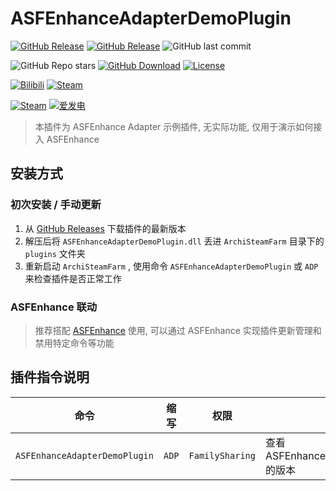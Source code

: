# ASFEnhanceAdapterDemoPlugin

[![GitHub Release](https://img.shields.io/github/v/release/chr233/ASFEnhanceAdapterDemoPlugin?logo=github)](https://github.com/chr233/ASFEnhanceAdapterDemoPlugin/releases)
[![GitHub Release](https://img.shields.io/github/v/release/chr233/ASFEnhanceAdapterDemoPlugin?include_prereleases&label=pre-release&logo=github)](https://github.com/chr233/ASFEnhanceAdapterDemoPlugin/releases)
![GitHub last commit](https://img.shields.io/github/last-commit/chr233/ASFEnhanceAdapterDemoPlugin?logo=github)

![GitHub Repo stars](https://img.shields.io/github/stars/chr233/ASFEnhanceAdapterDemoPlugin?logo=github)
[![GitHub Download](https://img.shields.io/github/downloads/chr233/ASFEnhanceAdapterDemoPlugin/total?logo=github)](https://img.shields.io/github/v/release/chr233/ASFEnhanceAdapterDemoPlugin)
[![License](https://img.shields.io/github/license/chr233/ASFEnhanceAdapterDemoPlugin?logo=apache)](https://github.com/chr233/ASFEnhanceAdapterDemoPlugin/blob/master/license)

[![Bilibili](https://img.shields.io/badge/bilibili-Chr__-00A2D8.svg?logo=bilibili)](https://space.bilibili.com/5805394)
[![Steam](https://img.shields.io/badge/steam-Chr__-1B2838.svg?logo=steam)](https://steamcommunity.com/id/Chr_)

[![Steam](https://img.shields.io/badge/steam-donate-1B2838.svg?logo=steam)](https://steamcommunity.com/tradeoffer/new/?partner=221260487&token=xgqMgL-i)
[![爱发电](https://img.shields.io/badge/爱发电-chr__-ea4aaa.svg?logo=github-sponsors)](https://afdian.net/@chr233)

> 本插件为 ASFEnhance Adapter 示例插件, 无实际功能, 仅用于演示如何接入 ASFEnhance

## 安装方式

### 初次安装 / 手动更新

1. 从 [GitHub Releases](https://github.com/chr233/ASFEnhanceAdapterDemoPlugin/releases) 下载插件的最新版本
2. 解压后将 `ASFEnhanceAdapterDemoPlugin.dll` 丢进 `ArchiSteamFarm` 目录下的 `plugins` 文件夹
3. 重新启动 `ArchiSteamFarm` , 使用命令 `ASFEnhanceAdapterDemoPlugin` 或 `ADP` 来检查插件是否正常工作

### ASFEnhance 联动

> 推荐搭配 [ASFEnhance](https://github.com/chr233/ASFEnhance) 使用, 可以通过 ASFEnhance 实现插件更新管理和禁用特定命令等功能

## 插件指令说明

| 命令                          | 缩写  | 权限            | 说明                                    |
| ----------------------------- | ----- | --------------- | --------------------------------------- |
| `ASFEnhanceAdapterDemoPlugin` | `ADP` | `FamilySharing` | 查看 ASFEnhanceAdapterDemoPlugin 的版本 |
